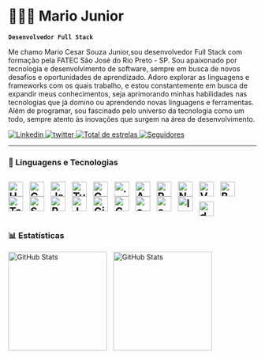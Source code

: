 # 👩🏻‍💻 Mario Junior

**`Desenvolvedor Full Stack`**

Me chamo Mario Cesar Souza Junior,sou desenvolvedor Full Stack com formação pela FATEC São José do Rio Preto - SP. Sou apaixonado por tecnologia e desenvolvimento de software, sempre em busca de novos desafios e oportunidades de aprendizado. Adoro explorar as linguagens e frameworks com os quais trabalho, e estou constantemente em busca de expandir meus conhecimentos, seja aprimorando minhas habilidades nas tecnologias que já domino ou aprendendo novas linguagens e ferramentas. Além de programar, sou fascinado pelo universo da tecnologia como um todo, sempre atento às inovações que surgem na área de desenvolvimento.

<p align="left">
    <a href="https://www.linkedin.com/in/mario-souza-junior">
        <img 
            alt="Linkedin" 
            title="Linkedin" 
            src="https://custom-icon-badges.demolab.com/badge/LinkedIn-0077B5?style=for-the-badge&logo=linkedin&logoColor=white"
        />
    </a>
    <a href="https://x.com/m_jun1m">
        <img 
            alt="twitter" 
            title="twitter" 
            src="https://custom-icon-badges.demolab.com/badge/Twitter-1DA1F2?style=for-the-badge&logo=twitter&logoColor=white"
        />
    </a>
    <a href="https://github.com/Aberos?tab=repositories&sort=stargazers">
        <img 
            alt="Total de estrelas" 
            title="Total de estrelas GitHub" 
            src="https://custom-icon-badges.demolab.com/github/stars/Aberos?color=55960c&style=for-the-badge&labelColor=488207&logo=star&label=estrelas"
        />
    </a>
    <a href="https://github.com/Aberos?tab=followers">
        <img 
            alt="Seguidores" 
            title="Me siga no GitHub" 
            src="https://custom-icon-badges.demolab.com/github/followers/Aberos?color=236ad3&labelColor=1155ba&style=for-the-badge&logo=github&label=Seguidores&logoColor=white"
        />
    </a>
</p>

---

### 🤖 Linguagens e Tecnologias

<img 
    align="left" 
    alt="HTML"
    title="HTML" 
    width="30px" 
    style="padding-right: 10px;" 
    src="https://skillicons.dev/icons?i=html" 
/>
<img 
    align="left" 
    alt="CSS" 
    title="CSS"
    width="30px" 
    style="padding-right: 10px;" 
    src="https://skillicons.dev/icons?i=css" 
/>
<img 
    align="left" 
    alt="JavaScript" 
    title="JavaScript"
    width="30px" 
    style="padding-right: 10px;" 
    src="https://skillicons.dev/icons?i=js" 
/>
<img 
    align="left" 
    alt="TypeScript"
    title="TypeScript" 
    width="30px" 
    style="padding-right: 10px;" 
    src="https://skillicons.dev/icons?i=ts" 
/>
<img 
    align="left" 
    alt="C#"
    title="C#" 
    width="30px" 
    style="padding-right: 10px;" 
    src="https://skillicons.dev/icons?i=cs" 
/>
<img 
    align="left" 
    alt=".NET"
    title=".NET" 
    width="30px" 
    style="padding-right: 10px;" 
    src="https://skillicons.dev/icons?i=dotnet" 
/>
<img 
    align="left" 
    alt="Angular"
    title="Angular" 
    width="30px" 
    style="padding-right: 10px;" 
    src="https://skillicons.dev/icons?i=angular" 
/>
<img 
    align="left" 
    alt="React"
    title="React" 
    width="30px" 
    style="padding-right: 10px;" 
    src="https://skillicons.dev/icons?i=react" 
/>
<img 
    align="left" 
    alt="Next.js" 
    title="Next.js"
    width="30px" 
    style="padding-right: 10px;" 
    src="https://skillicons.dev/icons?i=nextjs" 
/>
<img 
    align="left" 
    alt="Vue.js" 
    title="Vue.js"
    width="30px" 
    style="padding-right: 10px;" 
    src="https://skillicons.dev/icons?i=vue" 
/>
<img 
    align="left" 
    alt="Bootstrap"
    title="Bootstrap" 
    width="30px" 
    style="padding-right: 10px;" 
    src="https://skillicons.dev/icons?i=bootstrap" 
/>
<img 
    align="left" 
    alt="Tailwind" 
    title="Tailwind"
    width="30px" 
    style="padding-right: 10px;" 
    src="https://skillicons.dev/icons?i=tailwind" 
/>
<img 
    align="left" 
    alt="SASS" 
    title="SASS"
    width="30px" 
    style="padding-right: 10px;" 
    src="https://skillicons.dev/icons?i=sass" 
/>
<img 
    align="left" 
    alt="PHP" 
    title="PHP"
    width="30px" 
    style="padding-right: 10px;" 
    src="https://skillicons.dev/icons?i=php" 
/>
<img 
    align="left" 
    alt="JQuery" 
    title="JQuery"
    width="30px" 
    style="padding-right: 10px;" 
    src="https://skillicons.dev/icons?i=jquery" 
/>
<img 
    align="left" 
    alt="Git" 
    title="Git"
    width="30px" 
    style="padding-right: 10px;" 
    src="https://skillicons.dev/icons?i=git" 
/>
<img 
    align="left" 
    alt="Golang" 
    title="Golang"
    width="30px" 
    style="padding-right: 10px;" 
    src="https://skillicons.dev/icons?i=go" 
/>
<img 
    align="left" 
    alt="c" 
    title="c"
    width="30px" 
    style="padding-right: 10px;" 
    src="https://skillicons.dev/icons?i=c" 
/>
<img 
    align="left" 
    alt="c++" 
    title="c++"
    width="30px" 
    style="padding-right: 10px;" 
    src="https://skillicons.dev/icons?i=cpp" 
/>
<img 
    align="left" 
    alt="lua" 
    title="lua"
    width="30px" 
    style="padding-right: 10px;" 
    src="https://skillicons.dev/icons?i=lua" 
/>
<img 
    align="left" 
    alt="docker" 
    title="docker"
    width="30px" 
    style="padding-right: 10px;padding-top: 10px;" 
    src="https://skillicons.dev/icons?i=docker" 
/>
<br/>
<br/>
<br/>
---

### 📊 Estatísticas

<p>
  <img 
    align="left" 
    alt="GitHub Stats" 
    height="200" 
    style="padding-right: 10px;" 
    src="https://github-readme-stats.vercel.app/api?username=Aberos&show_icons=true&theme=dracula&include_all_commits=true&locale=pt-br&rank_icon=github" 
  />

<img 
      align="left" 
      alt="GitHub Stats" 
      height="200" 
      src="https://github-readme-stats.vercel.app/api/top-langs/?username=Aberos&theme=dracula&layout=compact&custom_title=Tecnologias&langs_count=9" 
  />

</p>
